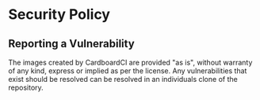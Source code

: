# Security Policy

## Reporting a Vulnerability

The images created by CardboardCI are provided "as is", without warranty of any kind, express or implied as per the license. Any vulnerabilities that exist should be resolved can be resolved in an individuals clone of the repository.